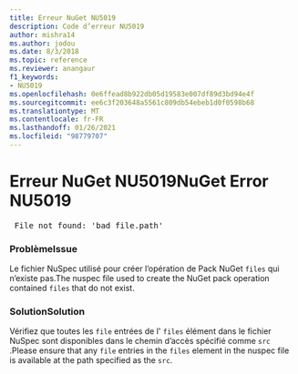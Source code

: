 ```yaml
---
title: Erreur NuGet NU5019
description: Code d’erreur NU5019
author: mishra14
ms.author: jodou
ms.date: 8/3/2018
ms.topic: reference
ms.reviewer: anangaur
f1_keywords:
- NU5019
ms.openlocfilehash: 0e6ffead8b922db05d19583e007df89d3bd94e4f
ms.sourcegitcommit: ee6c3f203648a5561c809db54ebeb1d0f0598b68
ms.translationtype: MT
ms.contentlocale: fr-FR
ms.lasthandoff: 01/26/2021
ms.locfileid: "98779707"
---
```

# <a name="nuget-error-nu5019"></a><span data-ttu-id="a334c-103">Erreur NuGet NU5019</span><span class="sxs-lookup"><span data-stu-id="a334c-103">NuGet Error NU5019</span></span>
<pre> File not found: 'bad_file.path'</pre>

### <a name="issue"></a><span data-ttu-id="a334c-104">Problème</span><span class="sxs-lookup"><span data-stu-id="a334c-104">Issue</span></span>

<span data-ttu-id="a334c-105">Le fichier NuSpec utilisé pour créer l’opération de Pack NuGet `files` qui n’existe pas.</span><span class="sxs-lookup"><span data-stu-id="a334c-105">The nuspec file used to create the NuGet pack operation contained `files` that do not exist.</span></span>


### <a name="solution"></a><span data-ttu-id="a334c-106">Solution</span><span class="sxs-lookup"><span data-stu-id="a334c-106">Solution</span></span>

<span data-ttu-id="a334c-107">Vérifiez que toutes les `file` entrées de l' `files` élément dans le fichier NuSpec sont disponibles dans le chemin d’accès spécifié comme `src` .</span><span class="sxs-lookup"><span data-stu-id="a334c-107">Please ensure that any `file` entries in the `files` element in the nuspec file is available at the path specified as the `src`.</span></span>

